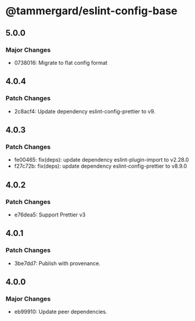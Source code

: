 # @tammergard/eslint-config-base

## 5.0.0

### Major Changes

- 0738016: Migrate to flat config format

## 4.0.4

### Patch Changes

- 2c8acf4: Update dependency eslint-config-prettier to v9.

## 4.0.3

### Patch Changes

- fe00465: fix(deps): update dependency eslint-plugin-import to v2.28.0
- f27c72b: fix(deps): update dependency eslint-config-prettier to v8.9.0

## 4.0.2

### Patch Changes

- e76dea5: Support Prettier v3

## 4.0.1

### Patch Changes

- 3be7dd7: Publish with provenance.

## 4.0.0

### Major Changes

- eb99910: Update peer dependencies.
